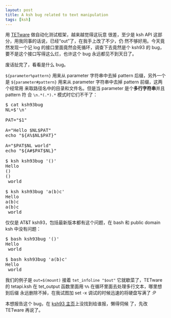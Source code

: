 ```yaml
---
layout: post
title: A ksh bug related to text manipulation
tags: [ksh]
---
```


用 [TETware](http://tetworks.opengroup.org/) 做自动化测试框架，越来越觉得这玩意
很差，至少是 ksh API 这部分，用我同事的话说，已经“out”了，在我手上改了不少，仍
然不够好用。今天竟然发现一个记 log 的接口里面竟然会死循环，调查下去竟然是个
ksh93 的 bug，要不是这个接口写得这么烂，也许这个 bug 永远都见不到天日了。

废话扯完了，看看是什么 bug。

`${parameter%pattern}` 用来从 parameter 字符串中去掉 pattern 后缀，另外一个是
`${parameter#pattern}` 用来从 parameter 字符串中去掉 pattern 前缀，这两个经常用
来取路径名中的目录和文件名。但是当 parameter 是个**多行字符串**并且 pattern 符
合 `\n.*(.*).*` 模式时它们不干了：

<pre>
$ cat ksh93bug
NL=$'\n'

PAT="$1"

A="Hello $NL$PAT"
echo "${A%$NL$PAT}"

A="$PAT$NL world"
echo "${A#$PAT$NL}"

$ ksh ksh93bug '()'
Hello
()
()
 world

$ ksh ksh93bug 'a(b)c'
Hello
a(b)c
a(b)c
 world
</pre>

仅仅是 AT&T ksh93，包括最新版本都有这个问题，在 bash 和 public domain ksh 中没有问题：

<pre>
$ bash ksh93bug '()'
Hello
 world

$ bash ksh93bug 'a(b)c'
Hello
 world
</pre>

我们的例子是 `out=$(mount)` 接着 `tet_infoline "$out"` 它就歇菜了，TETware 的
tetapi.ksh 在 tet_output 函数里面用 `%%` 在循环里面去处理多行文本，哪里想到后缀
永远删除不掉，在我试图加 set -x 调试的时候迅速的将硬盘写满了 :P

本想报告这个 bug，在 [ksh93 主页](http://kornshell.com)上没找到给谁报，懒得伺候
了，先改 TETware 再说了。
